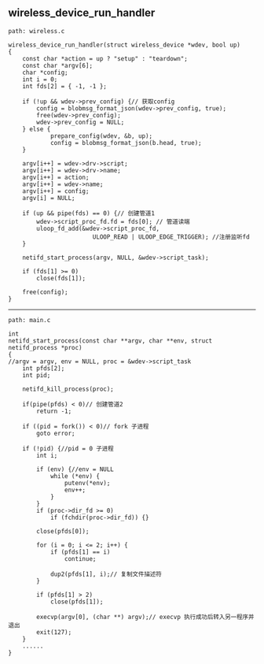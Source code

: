 ## wireless_device_run_handler

	path: wireless.c

	wireless_device_run_handler(struct wireless_device *wdev, bool up)
	{
		const char *action = up ? "setup" : "teardown";
		const char *argv[6];
		char *config;
		int i = 0;
		int fds[2] = { -1, -1 };
		
		if (!up && wdev->prev_config) {// 获取config
			config = blobmsg_format_json(wdev->prev_config, true);
			free(wdev->prev_config);
			wdev->prev_config = NULL;
		} else {
				prepare_config(wdev, &b, up);
				config = blobmsg_format_json(b.head, true);
		}
		
		argv[i++] = wdev->drv->script;
		argv[i++] = wdev->drv->name;
		argv[i++] = action;
		argv[i++] = wdev->name;
		argv[i++] = config;
		argv[i] = NULL;
		
		if (up && pipe(fds) == 0) {// 创建管道1
			wdev->script_proc_fd.fd = fds[0]; // 管道读端
			uloop_fd_add(&wdev->script_proc_fd,
							ULOOP_READ | ULOOP_EDGE_TRIGGER); //注册监听fd
		}
		
		netifd_start_process(argv, NULL, &wdev->script_task);
		
		if (fds[1] >= 0)
			close(fds[1]);
		
		free(config);
	}
	
---------------------------------------
	
	path: main.c

	int
	netifd_start_process(const char **argv, char **env, struct netifd_process *proc)
	{
	//argv = argv, env = NULL, proc = &wdev->script_task
		int pfds[2];
		int pid;
		
		netifd_kill_process(proc);
		
		if(pipe(pfds) < 0)// 创建管道2
			return -1;
		
		if ((pid = fork()) < 0)// fork 子进程
			goto error;
			
		if (!pid) {//pid = 0 子进程
			int i;
			
			if (env) {//env = NULL
				while (*env) {
					putenv(*env);
					env++;
				}
			}
			if (proc->dir_fd >= 0) 
				if (fchdir(proc->dir_fd)) {}
				
			close(pfds[0]);
			
			for (i = 0; i <= 2; i++) {
				if (pfds[1] == i)
					continue;
					
				dup2(pfds[1], i);// 复制文件描述符
			}
			
			if (pfds[1] > 2)
				close(pfds[1]);
				
			execvp(argv[0], (char **) argv);// execvp 执行成功后转入另一程序并退出
			exit(127);
		}
		......
	}
	